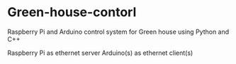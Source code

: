 # Green-house-contorl
Raspberry Pi and Arduino control system for Green house using Python and C++

Raspberry Pi as ethernet server
Arduino(s) as ethernet client(s)
